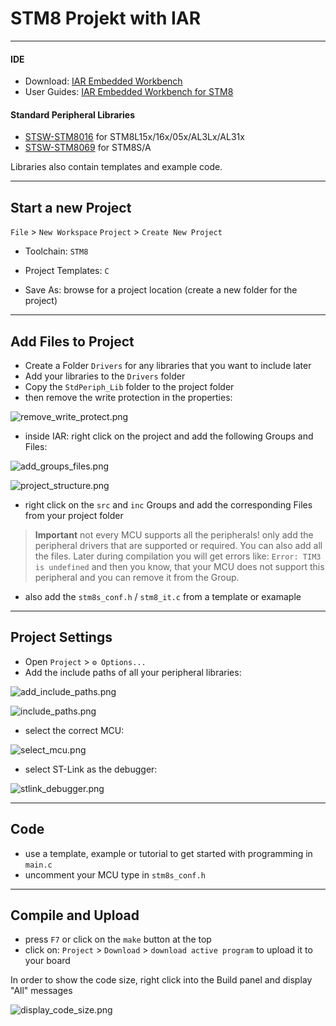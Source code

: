 # STM8 Projekt with IAR

---

#### IDE

- Download: [IAR Embedded Workbench ](https://www.iar.com/iar-embedded-workbench/#!?architecture=STM8)
- User Guides: [IAR Embedded Workbench for STM8](https://www.iar.com/support/user-guides/user-guides-iar-embedded-workbench-for-stmicroelectronics-stm8/)

#### Standard Peripheral Libraries

- [STSW-STM8016](https://www.st.com/en/embedded-software/stsw-stm8016.html) for STM8L15x/16x/05x/AL3Lx/AL31x
- [STSW-STM8069](https://www.st.com/en/embedded-software/stsw-stm8069.html) for STM8S/A

Libraries also contain templates and example code.

---

## Start a new Project

`File` > `New Workspace`
`Project` > `Create New Project`

- Toolchain: `STM8`
- Project Templates: `C`

- Save As: browse for a project location (create a new folder for the project)

---

## Add Files to Project

- Create a Folder `Drivers` for any libraries that you want to include later
- Add your libraries to the `Drivers` folder
- Copy the `StdPeriph_Lib` folder to the project folder
- then remove the write protection in the properties:

![remove_write_protect.png](images/remove_write_protect.png)

- inside IAR: right click on the project and add the following Groups and Files:

![add_groups_files.png](images/add_groups_files.png)

![project_structure.png](images/project_structure.png)

- right click on the `src` and `inc` Groups and add the corresponding Files from your project folder
> **Important** not every MCU supports all the peripherals!
> only add the peripheral drivers that are supported or required.
> You can also add all the files. Later during compilation you will get errors like: `Error: TIM3 is undefined` and then you know, that your MCU does not support this peripheral and you can remove it from the Group.

- also add the `stm8s_conf.h` / `stm8_it.c` from a template or examaple

---

## Project Settings

- Open `Project` > `⚙️ Options...`
- Add the include paths of all your peripheral libraries:

![add_include_paths.png](images/add_include_paths.png)

![include_paths.png](images/include_paths.png)

- select the correct MCU:

![select_mcu.png](images/select_mcu.png)

- select ST-Link as the debugger:

![stlink_debugger.png](images/stlink_debugger.png)

---

## Code

- use a template, example or tutorial to get started with programming in `main.c`
- uncomment your MCU type in `stm8s_conf.h`

---

## Compile and Upload

- press `F7` or click on the `make` button at the top
- click on: `Project` > `Download` > `download active program` to upload it to your board

In order to show the code size, right click into the Build panel and display "All" messages

![display_code_size.png](images/display_code_size.png)






